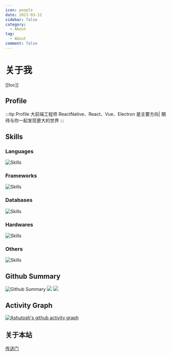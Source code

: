 ```yaml
---
icon: people
date: 2023-03-12
sidebar: false
category:
  - About
tag:
  - About
comment: false
---
```


# 关于我

[[toc]]

## Profile

:::tip Profile
大前端工程师 ReactNative、React、Vue、Electron 是主要方向| 期待与你一起发现更大的世界
:::

## Skills

### Languages

<img src="https://skillicons.dev/icons?i=javascript,ts,html,css,java,md,sass,bash&theme=dark&&perline=10" alt="Skills"/>

### Frameworks

<img src="https://skillicons.dev/icons?i=vue,nodejs,react,reactivex,redux&theme=dark&&perline=10" alt="Skills"/>

### Databases

<img src="https://skillicons.dev/icons?i=mysql,mongodb&theme=dark&&perline=10" alt="Skills"/>

### Hardwares

<img src="https://skillicons.dev/icons?i=raspberrypi&theme=dark&&perline=10" alt="Skills"/>

### Others

<img src="https://skillicons.dev/icons?i=vim,vscode,androidstudio,figma,git,github,gitlab,idea,linux,postman,powershell,svg,twitter&theme=dark&&perline=10" alt="Skills"/>

## Github Summary

<img src="https://github-profile-trophy.vercel.app/?username=Zzhgitup&theme=radical&margin-w=25" alt="Github Summary"/>
<img src="https://github-readme-stats.vercel.app/api/top-langs/?username=Zzhgitup&theme=radical&layout=compact&bg_color=30,ef475d,904e95&title_color=fff&text_color=fff" />
<img src="https://github-readme-stats.vercel.app/api?username=Zzhgitup&count_private=true&show_icons=true&theme=radical&bg_color=30,ef475d,904e95&title_color=fff&text_color=fff" />

<!-- ## Preview

![:Augenestern-creator](https://count.getloli.com/get/@:Zzhgitup?theme=gelbooru-h) -->

## Activity Graph

[![Ashutosh's github activity graph](https://github-readme-activity-graph-sandy.vercel.app/graph?username=Zzhgitup&theme=dracula)](https://github.com/Zzhgitup/github-readme-activity-graph)

## 关于本站

[传送门](/about)
